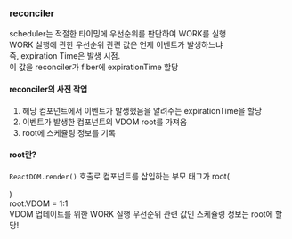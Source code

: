 ### reconciler

scheduler는 적절한 타이밍에 우선순위를 판단하여 WORK를 실행<br />
WORK 실행에 관한 우선순위 관련 값은 언제 이벤트가 발생하느냐<br />
즉, expiration Time은 발생 시점.<br />
이 값을 reconciler가 fiber에 expirationTime 할당<br />

#### reconciler의 사전 작업

1. 해당 컴포넌트에서 이벤트가 발생했음을 알려주는 expirationTime을 할당
2. 이벤트가 발생한 컴포넌트의 VDOM root를 가져옴
3. root에 스케쥴링 정보를 기록

#### root란?

`ReactDOM.render()` 호출로 컴포넌트를 삽입하는 부모 태그가 root(<div id='root'></div>) <br />
root:VDOM = 1:1 <br />
VDOM 업데이트를 위한 WORK 실행 우선순위 관련 값인 스케쥴링 정보는 root에 할당!
